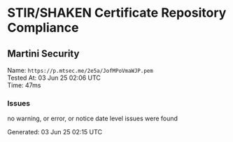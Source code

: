# STIR/SHAKEN Certificate Repository Compliance

## Martini Security

Name: `https://p.mtsec.me/2e5a/JofMPoVmaWJP.pem`\
Tested At: 03 Jun 25 02:06 UTC\
Time: 47ms

### Issues

no warning, or error, or notice date level issues were found

Generated: 03 Jun 25 02:15 UTC